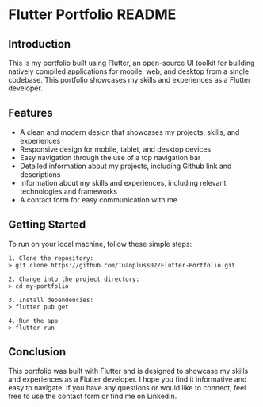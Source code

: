 # Flutter Portfolio README

## Introduction

This is my portfolio built using Flutter, an open-source UI toolkit for building natively compiled applications for mobile, web, and desktop from a single codebase. This portfolio showcases my skills and experiences as a Flutter developer.

## Features

- A clean and modern design that showcases my projects, skills, and experiences
- Responsive design for mobile, tablet, and desktop devices
- Easy navigation through the use of a top navigation bar
- Detailed information about my projects, including Github link and descriptions
- Information about my skills and experiences, including relevant technologies and frameworks
- A contact form for easy communication with me

## Getting Started

To run on your local machine, follow these simple steps:
```
1. Clone the repository:
> git clone https://github.com/Tuanpluss02/Flutter-Portfolio.git

2. Change into the project directory:
> cd my-portfolio

3. Install dependencies:
> flutter pub get

4. Run the app
> flutter run 
```


## Conclusion

This portfolio was built with Flutter and is designed to showcase my skills and experiences as a Flutter developer. I hope you find it informative and easy to navigate. If you have any questions or would like to connect, feel free to use the contact form or find me on LinkedIn.
